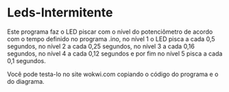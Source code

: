 # Leds-Intermitente

Este programa faz o LED piscar com o nível do potenciômetro de acordo com o tempo definido no programa .ino, no nível 1 o LED pisca a cada 0,5 segundos, no nível 2 a cada 0,25 segundos, no nível 3 a cada 0,16 segundos, no nível 4 a cada 0,12 segundos e por fim no nível 5 pisca a cada 0,1 segundos.

Você pode testa-lo no site wokwi.com copiando o código do programa e o do diagrama.
